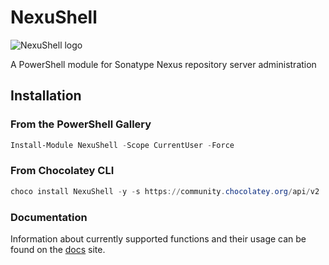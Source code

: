 # NexuShell

![NexuShell logo](https://cdn.jsdelivr.net/gh/steviecoaster/NexuShell@develop/logo/nexushell.svg)

A PowerShell module for Sonatype Nexus repository server administration

## Installation

### From the PowerShell Gallery

```powershell
Install-Module NexuShell -Scope CurrentUser -Force
```

### From Chocolatey CLI

```powershell
choco install NexuShell -y -s https://community.chocolatey.org/api/v2
```


### Documentation

Information about currently supported functions and their usage can be found on the [docs](https://nexushell.dev/) site.